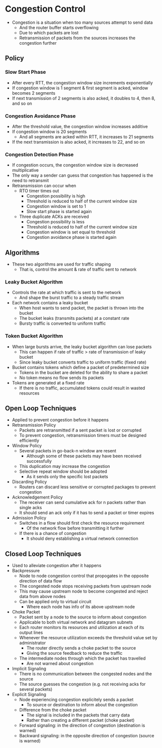 # Congestion Control
- Congestion is a situation when too many sources attempt to send data
  - And the router buffer starts overflowing
  - Due to which packets are lost
  - Retransmission of packets from the sources increases the congestion further

## Policy
### Slow Start Phase
- After every RTT, the congestion window size increments exponentially
- If congestion window is 1 segment & first segment is acked, window becomes 2 segments
- If next transmission of 2 segments is also acked, it doubles to 4, then 8, and so on

### Congestion Avoidance Phase
- After the threshold value, the congestion window increases additive
- If congestion window is 20 segments
  - And all segments are acked within RTT, it increases to 21 segments
- If the next transmission is also acked, it increases to 22, and so on

### Congestion Detection Phase
- If congestion occurs, the congestion window size is decreased multiplicative
- The only way a sender can guess that congestion has happened is the need to retransmit
- Retransmission can occur when
  - RTO timer times out
    - Congestion possibility is high
    - Threshold is reduced to half of the current window size
    - Congestion window is set to 1
    - Slow start phase is started again
  - Three duplicate ACKs are received
    - Congestion possibility is less
    - Threshold is reduced to half of the current window size
    - Congestion window is set equal to threshold
    - Congestion avoidance phase is started again

## Algorithms
- These two algorithms are used for traffic shaping
  - That is, control the amount & rate of traffic sent to network

### Leaky Bucket Algorithm
- Controls the rate at which traffic is sent to the network
  - And shape the burst traffic to a steady traffic stream
- Each network contains a leaky bucket
  - When host wants to send packet, the packet is thrown into the bucket
  - The bucket leaks (transmits packets) at a constant rate
  - Bursty traffic is converted to uniform traffic

### Token Bucket Algorithm
- When large bursts arrive, the leaky bucket algorithm can lose packets
  - This can happen if rate of traffic > rate of transmission of leaky bucket
  - Since leaky bucket converts traffic to uniform traffic (fixed rate)
- Bucket contains tokens which define a packet of predetermined size
  - Tokens in the bucket are deleted for the ability to share a packet
  - No token means no flow sends its packets
- Tokens are generated at a fixed rate
  - If there is no traffic, accumulated tokens could result in wasted resources

## Open Loop Techniques
- Applied to prevent congestion before it happens
- Retransmission Policy
  - Packets are retransmitted if a sent packet is lost or corrupted
  - To prevent congestion, retransmission timers must be designed efficiently
- Window Policy
  - Several packets in go-back-n window are resent
    - Although some of these packets may have been received successfully
  - This duplication may increase the congestion
  - Selective repeat window should be adopted
    - As it sends only the specific lost packets
- Discarding Policy
  - Routers can discard less sensitive or corrupted packages to prevent congestion
- Acknowledgement Policy
  - The receiver can send cumulative ack for n packets rather than single acks
  - It should send an ack only if it has to send a packet or timer expires
- Admission Policy
  - Switches in a flow should first check the resource requirement
    - Of the network flow before transmitting it further
  - If there is a chance of congestion
    - It should deny establishing a virtual network connection

## Closed Loop Techniques
- Used to alleviate congestion after it happens
- Backpressure
  - Node to node congestion control that propogates in the opposite direction of data flow
  - The congested node stops receiving packets from upstream node
  - This may cause upstream node to become congested and reject data from above nodes
  - Can be applied only to virtual circuit
    - Where each node has info of its above upstream node
- Choke Packet
  - Packet sent by a node to the source to inform about congestion
  - Applicable to both virtual network and datagram subnets
  - Each router monitors its resources and utilization at each of its output lines
  - Whenever the resource utilization exceeds the threshold value set by administrator
    - The router directly sends a choke packet to the source
    - Giving the source feedback to reduce the traffic
  - The intermediate nodes through which the packet has travelled
    - Are not warned about congestion
- Implicit Signaling
  - There is no communication between the congested nodes and the source
  - The source guesses the congestion (e.g. not receiving acks for several packets)
- Explicit Signaling
  - Node experiencing congestion explicitely sends a packet
    - To source or destination to inform about the congestion
  - Difference from the choke packet
    - The signal is included in the packets that carry data
    - Rather than creating a different packet (choke packet)
  - Forward signaling: in the direction of congestion (destination is warned)
  - Backward signaling: in the opposite direction of congestion (source is warned)
